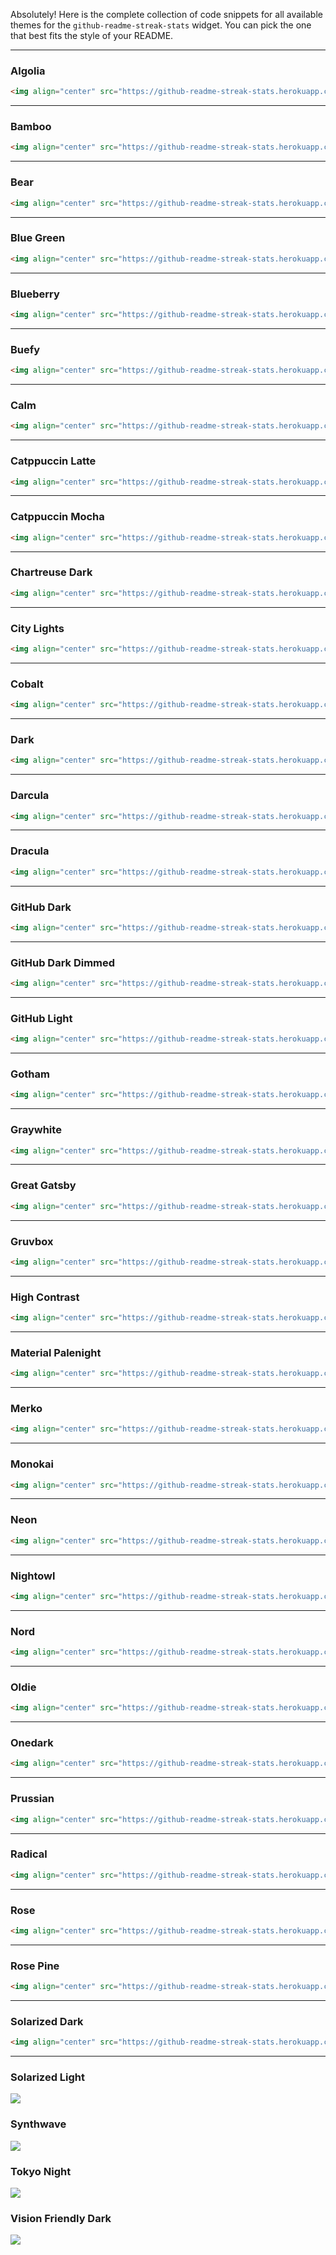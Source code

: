Absolutely\! Here is the complete collection of code snippets for all available themes for the `github-readme-streak-stats` widget. You can pick the one that best fits the style of your README.

-----

### Algolia

```html
<img align="center" src="https://github-readme-streak-stats.herokuapp.com/?user=abhishekkumar177&theme=algolia&hide_border=true"/>
```

-----

### Bamboo

```html
<img align="center" src="https://github-readme-streak-stats.herokuapp.com/?user=abhishekkumar177&theme=bamboo&hide_border=true"/>
```

-----

### Bear

```html
<img align="center" src="https://github-readme-streak-stats.herokuapp.com/?user=abhishekkumar177&theme=bear&hide_border=true"/>
```

-----

### Blue Green

```html
<img align="center" src="https://github-readme-streak-stats.herokuapp.com/?user=abhishekkumar177&theme=blue_green&hide_border=true"/>
```

-----

### Blueberry

```html
<img align="center" src="https://github-readme-streak-stats.herokuapp.com/?user=abhishekkumar177&theme=blueberry&hide_border=true"/>
```

-----

### Buefy

```html
<img align="center" src="https://github-readme-streak-stats.herokuapp.com/?user=abhishekkumar177&theme=buefy&hide_border=true"/>
```

-----

### Calm

```html
<img align="center" src="https://github-readme-streak-stats.herokuapp.com/?user=abhishekkumar177&theme=calm&hide_border=true"/>
```

-----

### Catppuccin Latte

```html
<img align="center" src="https://github-readme-streak-stats.herokuapp.com/?user=abhishekkumar177&theme=catppuccin_latte&hide_border=true"/>
```

-----

### Catppuccin Mocha

```html
<img align="center" src="https://github-readme-streak-stats.herokuapp.com/?user=abhishekkumar177&theme=catppuccin_mocha&hide_border=true"/>
```

-----

### Chartreuse Dark

```html
<img align="center" src="https://github-readme-streak-stats.herokuapp.com/?user=abhishekkumar177&theme=chartreuse_dark&hide_border=true"/>
```

-----

### City Lights

```html
<img align="center" src="https://github-readme-streak-stats.herokuapp.com/?user=abhishekkumar177&theme=city_lights&hide_border=true"/>
```

-----

### Cobalt

```html
<img align="center" src="https://github-readme-streak-stats.herokuapp.com/?user=abhishekkumar177&theme=cobalt&hide_border=true"/>
```

-----

### Dark

```html
<img align="center" src="https://github-readme-streak-stats.herokuapp.com/?user=abhishekkumar177&theme=dark&hide_border=true"/>
```

-----

### Darcula

```html
<img align="center" src="https://github-readme-streak-stats.herokuapp.com/?user=abhishekkumar177&theme=darcula&hide_border=true"/>
```

-----

### Dracula

```html
<img align="center" src="https://github-readme-streak-stats.herokuapp.com/?user=abhishekkumar177&theme=dracula&hide_border=true"/>
```

-----

### GitHub Dark

```html
<img align="center" src="https://github-readme-streak-stats.herokuapp.com/?user=abhishekkumar177&theme=github_dark&hide_border=true"/>
```

-----

### GitHub Dark Dimmed

```html
<img align="center" src="https://github-readme-streak-stats.herokuapp.com/?user=abhishekkumar177&theme=github_dark_dimmed&hide_border=true"/>
```

-----

### GitHub Light

```html
<img align="center" src="https://github-readme-streak-stats.herokuapp.com/?user=abhishekkumar177&theme=github_light&hide_border=true"/>
```

-----

### Gotham

```html
<img align="center" src="https://github-readme-streak-stats.herokuapp.com/?user=abhishekkumar177&theme=gotham&hide_border=true"/>
```

-----

### Graywhite

```html
<img align="center" src="https://github-readme-streak-stats.herokuapp.com/?user=abhishekkumar177&theme=graywhite&hide_border=true"/>
```

-----

### Great Gatsby

```html
<img align="center" src="https://github-readme-streak-stats.herokuapp.com/?user=abhishekkumar177&theme=great_gatsby&hide_border=true"/>
```

-----

### Gruvbox

```html
<img align="center" src="https://github-readme-streak-stats.herokuapp.com/?user=abhishekkumar177&theme=gruvbox&hide_border=true"/>
```

-----

### High Contrast

```html
<img align="center" src="https://github-readme-streak-stats.herokuapp.com/?user=abhishekkumar177&theme=highcontrast&hide_border=true"/>
```

-----

### Material Palenight

```html
<img align="center" src="https://github-readme-streak-stats.herokuapp.com/?user=abhishekkumar177&theme=material_palenight&hide_border=true"/>
```

-----

### Merko

```html
<img align="center" src="https://github-readme-streak-stats.herokuapp.com/?user=abhishekkumar177&theme=merko&hide_border=true"/>
```

-----

### Monokai

```html
<img align="center" src="https://github-readme-streak-stats.herokuapp.com/?user=abhishekkumar177&theme=monokai&hide_border=true"/>
```

-----

### Neon

```html
<img align="center" src="https://github-readme-streak-stats.herokuapp.com/?user=abhishekkumar177&theme=neon&hide_border=true"/>
```

-----

### Nightowl

```html
<img align="center" src="https://github-readme-streak-stats.herokuapp.com/?user=abhishekkumar177&theme=nightowl&hide_border=true"/>
```

-----

### Nord

```html
<img align="center" src="https://github-readme-streak-stats.herokuapp.com/?user=abhishekkumar177&theme=nord&hide_border=true"/>
```

-----

### Oldie

```html
<img align="center" src="https://github-readme-streak-stats.herokuapp.com/?user=abhishekkumar177&theme=oldie&hide_border=true"/>
```

-----

### Onedark

```html
<img align="center" src="https://github-readme-streak-stats.herokuapp.com/?user=abhishekkumar177&theme=onedark&hide_border=true"/>
```

-----

### Prussian

```html
<img align="center" src="https://github-readme-streak-stats.herokuapp.com/?user=abhishekkumar177&theme=prussian&hide_border=true"/>
```

-----

### Radical

```html
<img align="center" src="https://github-readme-streak-stats.herokuapp.com/?user=abhishekkumar177&theme=radical&hide_border=true"/>
```

-----

### Rose

```html
<img align="center" src="https://github-readme-streak-stats.herokuapp.com/?user=abhishekkumar177&theme=rose&hide_border=true"/>
```

-----

### Rose Pine

```html
<img align="center" src="https://github-readme-streak-stats.herokuapp.com/?user=abhishekkumar177&theme=rose_pine&hide_border=true"/>
```

-----

### Solarized Dark

```html
<img align="center" src="https://github-readme-streak-stats.herokuapp.com/?user=abhishekkumar177&theme=solarized_dark&hide_border=true"/>
```

-----

### Solarized Light


<img align="center" src="https://github-readme-streak-stats.herokuapp.com/?user=abhishekkumar177&theme=solarized_light&hide_border=true"/>


### Synthwave

<img align="center" src="https://github-readme-streak-stats.herokuapp.com/?user=abhishekkumar177&theme=synthwave&hide_border=true"/>


### Tokyo Night


<img align="center" src="https://github-readme-streak-stats.herokuapp.com/?user=abhishekkumar177&theme=tokyonight&hide_border=true"/>


### Vision Friendly Dark


<img align="center" src="https://github-readme-streak-stats.herokuapp.com/?user=abhishekkumar177&theme=vision_friendly_dark&hide_border=true"/>
